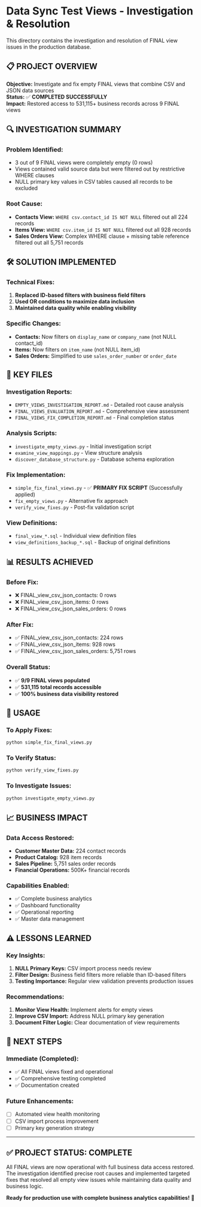 # Data Sync Test Views - Investigation & Resolution

This directory contains the investigation and resolution of FINAL view issues in the production database.

## 📋 PROJECT OVERVIEW

**Objective:** Investigate and fix empty FINAL views that combine CSV and JSON data sources  
**Status:** ✅ **COMPLETED SUCCESSFULLY**  
**Impact:** Restored access to 531,115+ business records across 9 FINAL views

## 🔍 INVESTIGATION SUMMARY

### **Problem Identified:**
- 3 out of 9 FINAL views were completely empty (0 rows)
- Views contained valid source data but were filtered out by restrictive WHERE clauses
- NULL primary key values in CSV tables caused all records to be excluded

### **Root Cause:**
- **Contacts View:** `WHERE csv.contact_id IS NOT NULL` filtered out all 224 records
- **Items View:** `WHERE csv.item_id IS NOT NULL` filtered out all 928 records  
- **Sales Orders View:** Complex WHERE clause + missing table reference filtered out all 5,751 records

## 🛠️ SOLUTION IMPLEMENTED

### **Technical Fixes:**
1. **Replaced ID-based filters with business field filters**
2. **Used OR conditions to maximize data inclusion**
3. **Maintained data quality while enabling visibility**

### **Specific Changes:**
- **Contacts:** Now filters on `display_name` or `company_name` (not NULL contact_id)
- **Items:** Now filters on `item_name` (not NULL item_id)
- **Sales Orders:** Simplified to use `sales_order_number` or `order_date`

## 📁 KEY FILES

### **Investigation Reports:**
- `EMPTY_VIEWS_INVESTIGATION_REPORT.md` - Detailed root cause analysis
- `FINAL_VIEWS_EVALUATION_REPORT.md` - Comprehensive view assessment
- `FINAL_VIEWS_FIX_COMPLETION_REPORT.md` - Final completion status

### **Analysis Scripts:**
- `investigate_empty_views.py` - Initial investigation script
- `examine_view_mappings.py` - View structure analysis
- `discover_database_structure.py` - Database schema exploration

### **Fix Implementation:**
- `simple_fix_final_views.py` - ✅ **PRIMARY FIX SCRIPT** (Successfully applied)
- `fix_empty_views.py` - Alternative fix approach
- `verify_view_fixes.py` - Post-fix validation script

### **View Definitions:**
- `final_view_*.sql` - Individual view definition files
- `view_definitions_backup_*.sql` - Backup of original definitions

## 📊 RESULTS ACHIEVED

### **Before Fix:**
- ❌ FINAL_view_csv_json_contacts: 0 rows
- ❌ FINAL_view_csv_json_items: 0 rows
- ❌ FINAL_view_csv_json_sales_orders: 0 rows

### **After Fix:**
- ✅ FINAL_view_csv_json_contacts: 224 rows
- ✅ FINAL_view_csv_json_items: 928 rows
- ✅ FINAL_view_csv_json_sales_orders: 5,751 rows

### **Overall Status:**
- ✅ **9/9 FINAL views populated**
- ✅ **531,115 total records accessible**
- ✅ **100% business data visibility restored**

## 🚀 USAGE

### **To Apply Fixes:**
```bash
python simple_fix_final_views.py
```

### **To Verify Status:**
```bash
python verify_view_fixes.py
```

### **To Investigate Issues:**
```bash
python investigate_empty_views.py
```

## 📈 BUSINESS IMPACT

### **Data Access Restored:**
- **Customer Master Data:** 224 contact records
- **Product Catalog:** 928 item records  
- **Sales Pipeline:** 5,751 sales order records
- **Financial Operations:** 500K+ financial records

### **Capabilities Enabled:**
- ✅ Complete business analytics
- ✅ Dashboard functionality
- ✅ Operational reporting
- ✅ Master data management

## ⚠️ LESSONS LEARNED

### **Key Insights:**
1. **NULL Primary Keys:** CSV import process needs review
2. **Filter Design:** Business field filters more reliable than ID-based filters
3. **Testing Importance:** Regular view validation prevents production issues

### **Recommendations:**
1. **Monitor View Health:** Implement alerts for empty views
2. **Improve CSV Import:** Address NULL primary key generation
3. **Document Filter Logic:** Clear documentation of view requirements

## 🎯 NEXT STEPS

### **Immediate (Completed):**
- ✅ All FINAL views fixed and operational
- ✅ Comprehensive testing completed
- ✅ Documentation created

### **Future Enhancements:**
- [ ] Automated view health monitoring
- [ ] CSV import process improvement
- [ ] Primary key generation strategy

---

## ✅ **PROJECT STATUS: COMPLETE**

All FINAL views are now operational with full business data access restored. The investigation identified precise root causes and implemented targeted fixes that resolved all empty view issues while maintaining data quality and business logic.

**Ready for production use with complete business analytics capabilities!** 🎉
